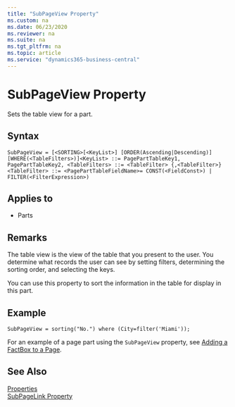 ```yaml
---
title: "SubPageView Property"
ms.custom: na
ms.date: 06/23/2020
ms.reviewer: na
ms.suite: na
ms.tgt_pltfrm: na
ms.topic: article
ms.service: "dynamics365-business-central"
---
```


# SubPageView Property

Sets the table view for a part.  

## Syntax
```
SubPageView = [<SORTING>[<KeyList>] [ORDER(Ascending|Descending)] [WHERE(<TableFilters>)]<KeyList> ::= PagePartTableKey1, PagePartTableKey2, <TableFilters> ::= <TableFilter> {,<TableFilter>}<TableFilter> ::= <PagePartTableFieldName>= CONST(<FieldConst>) | FILTER(<FilterExpression>)
```

## Applies to  
  
- Parts
  
## Remarks  

The table view is the view of the table that you present to the user. You determine what records the user can see by setting filters, determining the sorting order, and selecting the keys.  
  
You can use this property to sort the information in the table for display in this part.


## Example

```
SubPageView = sorting("No.") where (City=filter('Miami'));
```

For an example of a page part using the `SubPageView` property, see [Adding a FactBox to a Page](../developer/devenv-adding-a-factbox-to-page.md).

## See Also  
[Properties](devenv-properties.md)  
[SubPageLink Property](devenv-subpagelink-property.md)  
 